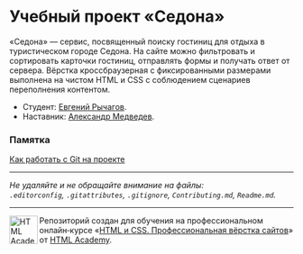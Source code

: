 # Учебный проект «Седона»

«Седона» — сервис, посвященный поиску гостиниц для отдыха в туристическом городе Седона.
На сайте можно фильтровать и сортировать карточки гостиниц, отправлять формы и получать ответ от сервера.
Вёрстка кроссбраузерная с фиксированными размерами выполнена на чистом HTML и CSS с соблюдением сценариев переполнения контентом.

* Студент: [Евгений Рычагов](https://up.htmlacademy.ru/htmlcss/38/user/675483).
* Наставник: [Александр Медведев](https://htmlacademy.ru/profile/exteep).

### Памятка

[Как работать с Git на проекте](Contributing.md)<br>

---

_Не удаляйте и не обращайте внимание на файлы:_<br>
_`.editorconfig`, `.gitattributes`, `.gitignore`, `Contributing.md`, `Readme.md`._

---

<a href="https://htmlacademy.ru/intensive/htmlcss"><img align="left" width="50" height="50" alt="HTML Academy" src="https://up.htmlacademy.ru/static/img/intensive/htmlcss/logo-for-github-2.png"></a>

Репозиторий создан для обучения на профессиональном онлайн‑курсе «[HTML и CSS. Профессиональная вёрстка сайтов](https://htmlacademy.ru/intensive/htmlcss)» от [HTML Academy](https://htmlacademy.ru).
